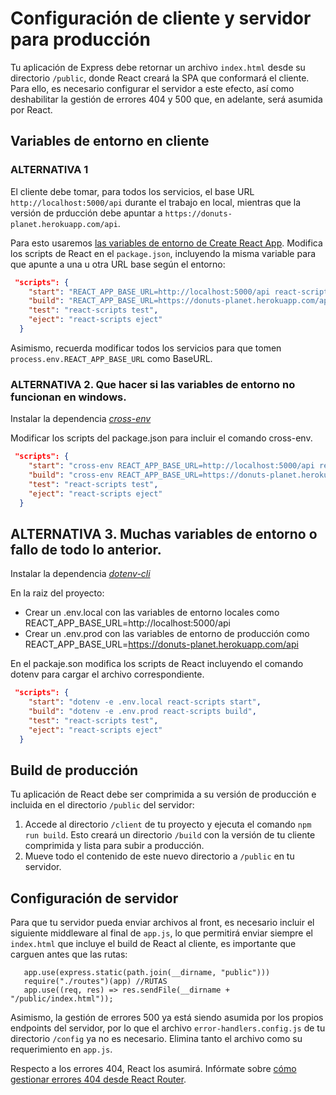 # Configuración de cliente y servidor para producción

Tu aplicación de Express debe retornar un archivo `index.html` desde su directorio `/public`, donde React creará la SPA que conformará el cliente. Para ello, es necesario configurar el servidor a este efecto, así como deshabilitar la gestión de errores 404 y 500 que, en adelante, será asumida por React.


## Variables de entorno en cliente

### ALTERNATIVA 1
El cliente debe tomar, para todos los servicios, el base URL `http://localhost:5000/api` durante el trabajo en local, mientras que la versión de prducción debe apuntar a `https://donuts-planet.herokuapp.com/api`.

Para esto usaremos [las variables de entorno de Create React App](https://create-react-app.dev/docs/adding-custom-environment-variables/). Modifica los scripts de React en el `package.json`, incluyendo la misma variable para que apunte a una u otra URL base según el entorno:

````json
 "scripts": {
    "start": "REACT_APP_BASE_URL=http://localhost:5000/api react-scripts start",
    "build": "REACT_APP_BASE_URL=https://donuts-planet.herokuapp.com/api react-scripts build",
    "test": "react-scripts test",
    "eject": "react-scripts eject"
  }
````
Asimismo, recuerda modificar todos los servicios para que tomen `process.env.REACT_APP_BASE_URL` como BaseURL.

### ALTERNATIVA 2. Que hacer si las variables de entorno no funcionan en windows.
Instalar la dependencia [*cross-env*](https://www.npmjs.com/package/cross-env)

Modificar los scripts del package.json para incluir el comando cross-env.


````json
 "scripts": {
    "start": "cross-env REACT_APP_BASE_URL=http://localhost:5000/api react-scripts start",
    "build": "cross-env REACT_APP_BASE_URL=https://donuts-planet.herokuapp.com/api react-scripts build",
    "test": "react-scripts test",
    "eject": "react-scripts eject"
  }
````
## ALTERNATIVA 3. Muchas variables de entorno o fallo de todo lo anterior.

Instalar la dependencia [*dotenv-cli*](https://www.npmjs.com/package/dotenv-cli)

En la raiz del proyecto:
 - Crear un .env.local con las variables de entorno locales como REACT_APP_BASE_URL=http://localhost:5000/api
 - Crear un .env.prod con las variables de entorno de producción como REACT_APP_BASE_URL=https://donuts-planet.herokuapp.com/api

En el packaje.son modifica los scripts de React incluyendo el comando dotenv para cargar el archivo correspondiente.
````json
 "scripts": {
    "start": "dotenv -e .env.local react-scripts start",
    "build": "dotenv -e .env.prod react-scripts build",
    "test": "react-scripts test",
    "eject": "react-scripts eject"
  }
````

## Build de producción 

Tu aplicación de React debe ser comprimida a su versión de producción e incluida en el directorio `/public` del servidor:

1. Accede al directorio `/client` de tu proyecto y ejecuta el comando `npm run build`. Esto creará un directorio `/build` con la versión de tu cliente comprimida y lista para subir a producción. 
2. Mueve todo el contenido de este nuevo directorio a `/public` en tu servidor.


## Configuración de servidor

Para que tu servidor pueda enviar archivos al front, es necesario incluir el siguiente middleware al final de `app.js`, lo que permitirá enviar siempre el `index.html` que incluye el build de React al cliente, es importante que carguen antes que las rutas:

       app.use(express.static(path.join(__dirname, "public")))
       require("./routes")(app) //RUTAS
       app.use((req, res) => res.sendFile(__dirname + "/public/index.html"));
  
Asimismo, la gestión de errores 500 ya está siendo asumida por los propios endpoints del servidor, por lo que el archivo `error-handlers.config.js` de tu directorio `/config` ya no es necesario. Elimina tanto el archivo como su requerimiento en `app.js`.

Respecto a los errores 404, React los asumirá. Infórmate sobre [cómo gestionar errores 404 desde React Router](https://naveenda.medium.com/creating-a-custom-404-notfound-page-with-react-routers-56af9ad67807).


